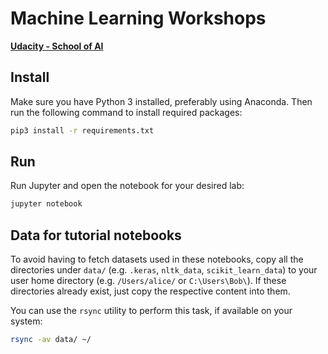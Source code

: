 # Machine Learning Workshops

**[Udacity - School of AI](https://www.udacity.com/school-of-ai)**

## Install

Make sure you have Python 3 installed, preferably using Anaconda. Then run the following command to install required packages:

```bash
pip3 install -r requirements.txt
```

## Run

Run Jupyter and open the notebook for your desired lab:

```bash
jupyter notebook
```

## Data for tutorial notebooks

To avoid having to fetch datasets used in these notebooks, copy all the directories under `data/` (e.g. `.keras`, `nltk_data`, `scikit_learn_data`) to your user home directory (e.g. `/Users/alice/` or `C:\Users\Bob\`). If these directories already exist, just copy the respective content into them.

You can use the `rsync` utility to perform this task, if available on your system:

```bash
rsync -av data/ ~/
```
